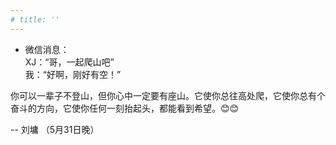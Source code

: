```yaml
---
# title: ''
---
```

 
 - 微信消息：  
 XJ：“哥，一起爬山吧”  
 我：“好啊，刚好有空！”  
   

你可以一辈子不登山，但你心中一定要有座山。它使你总往高处爬，它使你总有个奋斗的方向，它使你任何一刻抬起头，都能看到希望。😊😊

-- 刘墉 （5月31日晚）